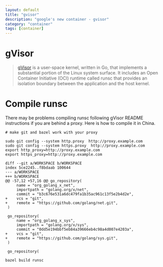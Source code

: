```yaml
---
layout: default
title: "gvisor"
description: "google's new container - gvisor"
category: "container"
tags: [container]
---
```


# gVisor

> [gVisor](https://github.com/google/gvisor) is a user-space kernel, written in Go, that implements a substantial portion of the Linux system surface.
It includes an Open Container Initiative (OCI) runtime called runsc that provides an isolation boundary between the application and the host kernel. 


# Compile runsc

There may be problems compiling runsc following gVisor README instructions if you are behind a proxy. Here is how to compile it in China.

```
# make git and bazel work with your proxy 

sudo git config --system http.proxy  http://proxy.example.com
sudo git config --system https.proxy  http://proxy.example.com
export http_proxy=http://proxy.example.com
export https_proxy=http://proxy.example.com

diff --git a/WORKSPACE b/WORKSPACE
index 5ce2245..f8bdaab 100644
--- a/WORKSPACE
+++ b/WORKSPACE
@@ -57,12 +57,16 @@ go_repository(
     name = "org_golang_x_net",
     importpath = "golang.org/x/net",
     commit = "b3c676e531a6dc479fa1b35ac961c13f5e2b4d2e",
+    vcs = "git",
+    remote = "https://github.com/golang/net.git",
 )
 
 go_repository(
     name = "org_golang_x_sys",
     importpath = "golang.org/x/sys",
     commit = "0dd5e194bbf5eb84a39666eb4c98a4d007e4203a",
+    vcs = "git",
+    remote = "https://github.com/golang/sys.git",
 )
 
 go_repository(

bazel build runsc
```


